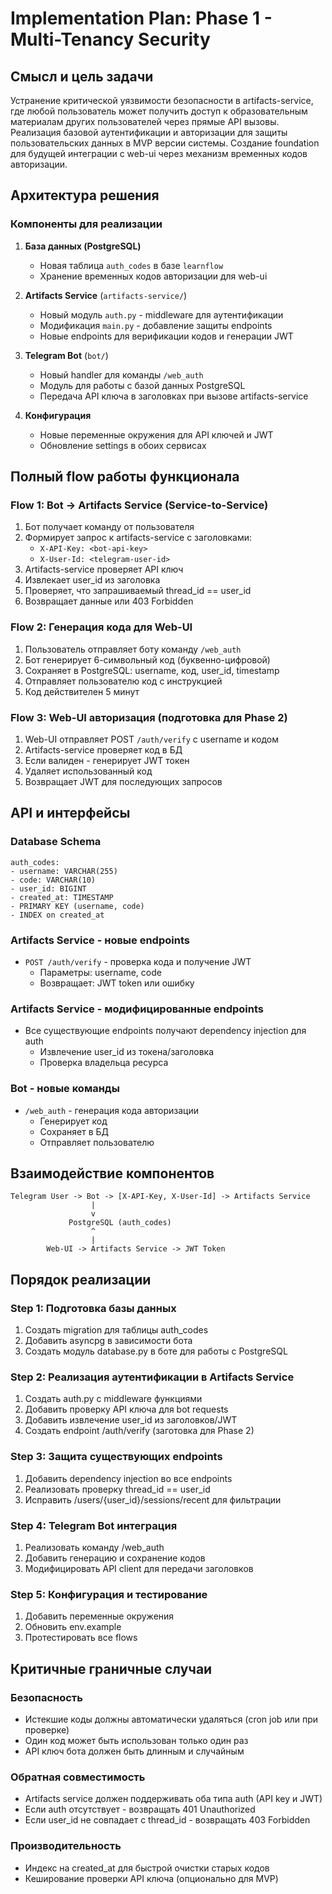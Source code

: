 # Implementation Plan: Phase 1 - Multi-Tenancy Security

## Смысл и цель задачи

Устранение критической уязвимости безопасности в artifacts-service, где любой пользователь может получить доступ к образовательным материалам других пользователей через прямые API вызовы. Реализация базовой аутентификации и авторизации для защиты пользовательских данных в MVP версии системы. Создание foundation для будущей интеграции с web-ui через механизм временных кодов авторизации.

## Архитектура решения

### Компоненты для реализации

1. **База данных (PostgreSQL)**
   - Новая таблица `auth_codes` в базе `learnflow`
   - Хранение временных кодов авторизации для web-ui

2. **Artifacts Service** (`artifacts-service/`)
   - Новый модуль `auth.py` - middleware для аутентификации
   - Модификация `main.py` - добавление защиты endpoints
   - Новые endpoints для верификации кодов и генерации JWT

3. **Telegram Bot** (`bot/`)
   - Новый handler для команды `/web_auth`
   - Модуль для работы с базой данных PostgreSQL
   - Передача API ключа в заголовках при вызове artifacts-service

4. **Конфигурация** 
   - Новые переменные окружения для API ключей и JWT
   - Обновление settings в обоих сервисах

## Полный flow работы функционала

### Flow 1: Bot → Artifacts Service (Service-to-Service)
1. Бот получает команду от пользователя
2. Формирует запрос к artifacts-service с заголовками:
   - `X-API-Key: <bot-api-key>`
   - `X-User-Id: <telegram-user-id>`
3. Artifacts-service проверяет API ключ
4. Извлекает user_id из заголовка
5. Проверяет, что запрашиваемый thread_id == user_id
6. Возвращает данные или 403 Forbidden

### Flow 2: Генерация кода для Web-UI
1. Пользователь отправляет боту команду `/web_auth`
2. Бот генерирует 6-символьный код (буквенно-цифровой)
3. Сохраняет в PostgreSQL: username, код, user_id, timestamp
4. Отправляет пользователю код с инструкцией
5. Код действителен 5 минут

### Flow 3: Web-UI авторизация (подготовка для Phase 2)
1. Web-UI отправляет POST `/auth/verify` с username и кодом
2. Artifacts-service проверяет код в БД
3. Если валиден - генерирует JWT токен
4. Удаляет использованный код
5. Возвращает JWT для последующих запросов

## API и интерфейсы

### Database Schema
```
auth_codes:
- username: VARCHAR(255)
- code: VARCHAR(10) 
- user_id: BIGINT
- created_at: TIMESTAMP
- PRIMARY KEY (username, code)
- INDEX on created_at
```

### Artifacts Service - новые endpoints
- `POST /auth/verify` - проверка кода и получение JWT
  - Параметры: username, code
  - Возвращает: JWT token или ошибку

### Artifacts Service - модифицированные endpoints
- Все существующие endpoints получают dependency injection для auth
  - Извлечение user_id из токена/заголовка
  - Проверка владельца ресурса

### Bot - новые команды
- `/web_auth` - генерация кода авторизации
  - Генерирует код
  - Сохраняет в БД
  - Отправляет пользователю

## Взаимодействие компонентов

```
Telegram User -> Bot -> [X-API-Key, X-User-Id] -> Artifacts Service
                  |
                  v
             PostgreSQL (auth_codes)
                  ^
                  |
        Web-UI -> Artifacts Service -> JWT Token
```

## Порядок реализации

### Step 1: Подготовка базы данных
1. Создать migration для таблицы auth_codes
2. Добавить asyncpg в зависимости бота
3. Создать модуль database.py в боте для работы с PostgreSQL

### Step 2: Реализация аутентификации в Artifacts Service
1. Создать auth.py с middleware функциями
2. Добавить проверку API ключа для bot requests
3. Добавить извлечение user_id из заголовков/JWT
4. Создать endpoint /auth/verify (заготовка для Phase 2)

### Step 3: Защита существующих endpoints
1. Добавить dependency injection во все endpoints
2. Реализовать проверку thread_id == user_id
3. Исправить /users/{user_id}/sessions/recent для фильтрации

### Step 4: Telegram Bot интеграция
1. Реализовать команду /web_auth
2. Добавить генерацию и сохранение кодов
3. Модифицировать API client для передачи заголовков

### Step 5: Конфигурация и тестирование
1. Добавить переменные окружения
2. Обновить env.example
3. Протестировать все flows

## Критичные граничные случаи

### Безопасность
- Истекшие коды должны автоматически удаляться (cron job или при проверке)
- Один код может быть использован только один раз
- API ключ бота должен быть длинным и случайным

### Обратная совместимость
- Artifacts service должен поддерживать оба типа auth (API key и JWT)
- Если auth отсутствует - возвращать 401 Unauthorized
- Если user_id не совпадает с thread_id - возвращать 403 Forbidden

### Производительность
- Индекс на created_at для быстрой очистки старых кодов
- Кеширование проверки API ключа (опционально для MVP)